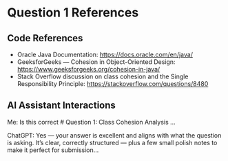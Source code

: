 # Question 1 References

## Code References
- Oracle Java Documentation: https://docs.oracle.com/en/java/
- GeeksforGeeks — Cohesion in Object-Oriented Design: https://www.geeksforgeeks.org/cohesion-in-java/
- Stack Overflow discussion on class cohesion and the Single Responsibility Principle: https://stackoverflow.com/questions/8480

## AI Assistant Interactions
Me:
Is this correct # Question 1: Class Cohesion Analysis …

ChatGPT:
Yes — your answer is excellent and aligns with what the question is asking. It’s clear, correctly structured
— plus a few small polish notes to make it perfect for submission…
